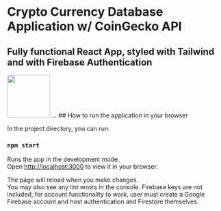 # Crypto Currency Database Application w/ CoinGecko API

## Fully functional React App, styled with Tailwind and with Firebase Authentication

<img src="https://i.ibb.co/dGXXGDK/wadadawdawd.jpg" width="100" height="100"/>
...
## How to run the application in your browser

In the project directory, you can run:

### `npm start`

Runs the app in the development mode.\
Open [http://localhost:3000](http://localhost:3000) to view it in your browser.

The page will reload when you make changes.\
You may also see any lint errors in the console.
Firebase keys are not included, for account functionality to work, user must
create a Google Firebase account and host authentication and Firestore themselves.

